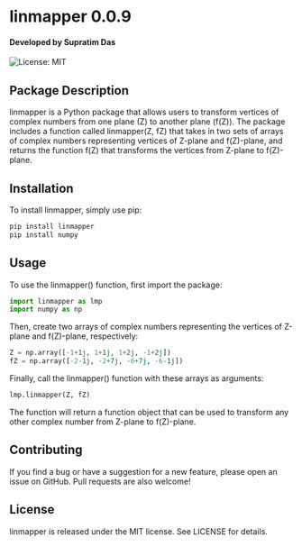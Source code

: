 # linmapper 0.0.9
#### Developed by Supratim Das
![License: MIT](https://img.shields.io/badge/License-MIT-yellow.svg?)

## Package Description
linmapper is a Python package that allows users to transform vertices of complex numbers from one plane (Z) to another plane (f(Z)). The package includes a function called linmapper(Z, fZ) that takes in two sets of arrays of complex numbers representing vertices of Z-plane and f(Z)-plane, and returns the function f(Z) that transforms the vertices from Z-plane to f(Z)-plane.


## Installation
To install linmapper, simply use pip:

```python
pip install linmapper
pip install numpy
```

## Usage
To use the linmapper() function, first import the package:

```python
import linmapper as lmp
import numpy as np
```

Then, create two arrays of complex numbers representing the vertices of Z-plane and f(Z)-plane, respectively:

```python
Z = np.array([-1+1j, 1+1j, 1+2j, -1+2j])
fZ = np.array([-2-1j, -2+7j, -6+7j, -6-1j])
```
Finally, call the linmapper() function with these arrays as arguments:


```python
lmp.linmapper(Z, fZ)
```

The function will return a function object that can be used to transform any other complex number from Z-plane to f(Z)-plane.

## Contributing
If you find a bug or have a suggestion for a new feature, please open an issue on GitHub. Pull requests are also welcome!

## License
linmapper is released under the MIT license. See LICENSE for details.
